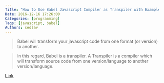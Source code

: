 ```yaml
---
Title: "How to Use Babel Javascript Compiler as Transpiler with Example Program"
Date: 2016-12-16 17:26:00
Categories: [programming]
Tags: [javascript, babel]
Authors: sedlav
---
```


> Babel will transform your javascript code from one format (or version) to another.

> In this regard, Babel is a transpiler. A Transpiler is a compiler which will transform source code from one version/language to another version/language.

[Link](http://www.thegeekstuff.com/2016/12/babel-for-javascript/)
